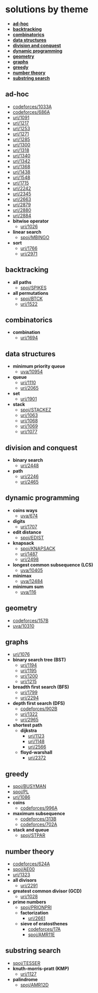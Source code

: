 # solutions by theme
- **[ad-hoc](#ad-hoc)**
- **[backtracking](#backtracking)**
- **[combinatorics](#combinatorics)**
- **[data structures](#data-structures)**
- **[division and conquest](#division-and-conquest)**
- **[dynamic programming](#dynamic-programming)**
- **[geometry](#geometry)**
- **[graphs](#graphs)**
- **[greedy](#greedy)**
- **[number theory](#number-theory)**
- **[substring search](#substring-search)**
## ad-hoc
- [codeforces/1033A](https://github.com/brnpapa/judge-solutions/blob/master/codeforces/1033A.cpp)
- [codeforces/686A](https://github.com/brnpapa/judge-solutions/blob/master/codeforces/686A.cpp)
- [uri/1091](https://github.com/brnpapa/judge-solutions/blob/master/uri/1091.cpp)
- [uri/1217](https://github.com/brnpapa/judge-solutions/blob/master/uri/1217.cpp)
- [uri/1253](https://github.com/brnpapa/judge-solutions/blob/master/uri/1253.cpp)
- [uri/1271](https://github.com/brnpapa/judge-solutions/blob/master/uri/1271.cpp)
- [uri/1285](https://github.com/brnpapa/judge-solutions/blob/master/uri/1285.cpp)
- [uri/1300](https://github.com/brnpapa/judge-solutions/blob/master/uri/1300.cpp)
- [uri/1318](https://github.com/brnpapa/judge-solutions/blob/master/uri/1318.cpp)
- [uri/1340](https://github.com/brnpapa/judge-solutions/blob/master/uri/1340.cpp)
- [uri/1342](https://github.com/brnpapa/judge-solutions/blob/master/uri/1342.cpp)
- [uri/1368](https://github.com/brnpapa/judge-solutions/blob/master/uri/1368.cpp)
- [uri/1438](https://github.com/brnpapa/judge-solutions/blob/master/uri/1438.cpp)
- [uri/1548](https://github.com/brnpapa/judge-solutions/blob/master/uri/1548.cpp)
- [uri/1715](https://github.com/brnpapa/judge-solutions/blob/master/uri/1715.cpp)
- [uri/2242](https://github.com/brnpapa/judge-solutions/blob/master/uri/2242.cpp)
- [uri/2345](https://github.com/brnpapa/judge-solutions/blob/master/uri/2345.cpp)
- [uri/2663](https://github.com/brnpapa/judge-solutions/blob/master/uri/2663.cpp)
- [uri/2879](https://github.com/brnpapa/judge-solutions/blob/master/uri/2879.cpp)
- [uri/2880](https://github.com/brnpapa/judge-solutions/blob/master/uri/2880.cpp)
- [uri/2884](https://github.com/brnpapa/judge-solutions/blob/master/uri/2884.cpp)
- **bitwise operator**
	- [uri/1026](https://github.com/brnpapa/judge-solutions/blob/master/uri/1026.cpp)
- **linear search**
	- [spoj/MBINGO](https://github.com/brnpapa/judge-solutions/blob/master/spoj/MBINGO.cpp)
- **sort**
	- [uri/1766](https://github.com/brnpapa/judge-solutions/blob/master/uri/1766.cpp)
	- [uri/2971](https://github.com/brnpapa/judge-solutions/blob/master/uri/2971.cpp)
## backtracking
- **all paths**
	- [spoj/SPIKES](https://github.com/brnpapa/judge-solutions/blob/master/spoj/SPIKES.cpp)
- **all permutations**
	- [spoj/BTCK](https://github.com/brnpapa/judge-solutions/blob/master/spoj/BTCK.cpp)
	- [uri/1522](https://github.com/brnpapa/judge-solutions/blob/master/uri/1522.cpp)
## combinatorics
- **combination**
	- [uri/1694](https://github.com/brnpapa/judge-solutions/blob/master/uri/1694.cpp)
## data structures
- **minimum priority queue**
	- [uva/10954](https://github.com/brnpapa/judge-solutions/blob/master/uva/10954.cpp)
- **queue**
	- [uri/1110](https://github.com/brnpapa/judge-solutions/blob/master/uri/1110.cpp)
	- [uri/2065](https://github.com/brnpapa/judge-solutions/blob/master/uri/2065.cpp)
- **set**
	- [uri/1901](https://github.com/brnpapa/judge-solutions/blob/master/uri/1901.cpp)
- **stack**
	- [spoj/STACKEZ](https://github.com/brnpapa/judge-solutions/blob/master/spoj/STACKEZ.cpp)
	- [uri/1063](https://github.com/brnpapa/judge-solutions/blob/master/uri/1063.cpp)
	- [uri/1068](https://github.com/brnpapa/judge-solutions/blob/master/uri/1068.cpp)
	- [uri/1069](https://github.com/brnpapa/judge-solutions/blob/master/uri/1069.cpp)
	- [uri/1077](https://github.com/brnpapa/judge-solutions/blob/master/uri/1077.cpp)
## division and conquest
- **binary search**
	- [uri/2448](https://github.com/brnpapa/judge-solutions/blob/master/uri/2448.cpp)
- **path**
	- [uri/2246](https://github.com/brnpapa/judge-solutions/blob/master/uri/2246.cpp)
	- [uri/2465](https://github.com/brnpapa/judge-solutions/blob/master/uri/2465.cpp)
## dynamic programming
- **coins ways**
	- [uva/674](https://github.com/brnpapa/judge-solutions/blob/master/uva/674.cpp)
- **digits**
	- [uri/1707](https://github.com/brnpapa/judge-solutions/blob/master/uri/1707.cpp)
- **edit distance**
	- [spoj/EDIST](https://github.com/brnpapa/judge-solutions/blob/master/spoj/EDIST.cpp)
- **knapsack**
	- [spoj/KNAPSACK](https://github.com/brnpapa/judge-solutions/blob/master/spoj/KNAPSACK.cpp)
	- [uri/1487](https://github.com/brnpapa/judge-solutions/blob/master/uri/1487.cpp)
	- [uri/2498](https://github.com/brnpapa/judge-solutions/blob/master/uri/2498.cpp)
- **longest common subsequence (LCS)**
	- [uva/10405](https://github.com/brnpapa/judge-solutions/blob/master/uva/10405.cpp)
- **minimax**
	- [uva/12484](https://github.com/brnpapa/judge-solutions/blob/master/uva/12484.cpp)
- **minimum sum**
	- [uva/116](https://github.com/brnpapa/judge-solutions/blob/master/uva/116.cpp)
## geometry
- [codeforces/157B](https://github.com/brnpapa/judge-solutions/blob/master/codeforces/157B.cpp)
- [uva/10310](https://github.com/brnpapa/judge-solutions/blob/master/uva/10310.cpp)
## graphs
- [uri/1076](https://github.com/brnpapa/judge-solutions/blob/master/uri/1076.cpp)
- **binary search tree (BST)**
	- [uri/1194](https://github.com/brnpapa/judge-solutions/blob/master/uri/1194.cpp)
	- [uri/1195](https://github.com/brnpapa/judge-solutions/blob/master/uri/1195.cpp)
	- [uri/1200](https://github.com/brnpapa/judge-solutions/blob/master/uri/1200.cpp)
	- [uri/1215](https://github.com/brnpapa/judge-solutions/blob/master/uri/1215.cpp)
- **breadth first search (BFS)**
	- [uri/1799](https://github.com/brnpapa/judge-solutions/blob/master/uri/1799.cpp)
	- [uri/2294](https://github.com/brnpapa/judge-solutions/blob/master/uri/2294.cpp)
- **depth first search (DFS)**
	- [codeforces/902B](https://github.com/brnpapa/judge-solutions/blob/master/codeforces/902B.cpp)
	- [uri/1322](https://github.com/brnpapa/judge-solutions/blob/master/uri/1322.cpp)
	- [uri/2965](https://github.com/brnpapa/judge-solutions/blob/master/uri/2965.cpp)
- **shortest path**
	- **dijkstra**
		- [uri/1123](https://github.com/brnpapa/judge-solutions/blob/master/uri/1123.cpp)
		- [uri/1148](https://github.com/brnpapa/judge-solutions/blob/master/uri/1148.cpp)
		- [uri/2566](https://github.com/brnpapa/judge-solutions/blob/master/uri/2566.cpp)
	- **floyd-warshall**
		- [uri/2372](https://github.com/brnpapa/judge-solutions/blob/master/uri/2372.cpp)
## greedy
- [spoj/BUSYMAN](https://github.com/brnpapa/judge-solutions/blob/master/spoj/BUSYMAN.cpp)
- [spoj/PL](https://github.com/brnpapa/judge-solutions/blob/master/spoj/PL.cpp)
- [uri/1086](https://github.com/brnpapa/judge-solutions/blob/master/uri/1086.cpp)
- **coins**
	- [codeforces/996A](https://github.com/brnpapa/judge-solutions/blob/master/codeforces/996A.cpp)
- **maximum subsequence**
	- [codeforces/313B](https://github.com/brnpapa/judge-solutions/blob/master/codeforces/313B.cpp)
	- [codeforces/702A](https://github.com/brnpapa/judge-solutions/blob/master/codeforces/702A.cpp)
- **stack and queue**
	- [spoj/STPAR](https://github.com/brnpapa/judge-solutions/blob/master/spoj/STPAR.cpp)
## number theory
- [codeforces/624A](https://github.com/brnpapa/judge-solutions/blob/master/codeforces/624A.cpp)
- [spoj/AE00](https://github.com/brnpapa/judge-solutions/blob/master/spoj/AE00.cpp)
- [uri/1323](https://github.com/brnpapa/judge-solutions/blob/master/uri/1323.cpp)
- **all divisors**
	- [uri/2291](https://github.com/brnpapa/judge-solutions/blob/master/uri/2291.cpp)
- **greatest common divisor (GCD)**
	- [uri/1028](https://github.com/brnpapa/judge-solutions/blob/master/uri/1028.cpp)
- **prime numbers**
	- [spoj/PRIONPRI](https://github.com/brnpapa/judge-solutions/blob/master/spoj/PRIONPRI.cpp)
	- **factorization**
		- [uri/2661](https://github.com/brnpapa/judge-solutions/blob/master/uri/2661.cpp)
	- **sieve of eratosthenes**
		- [codeforces/17A](https://github.com/brnpapa/judge-solutions/blob/master/codeforces/17A.cpp)
		- [spoj/AMR11E](https://github.com/brnpapa/judge-solutions/blob/master/spoj/AMR11E.cpp)
## substring search
- [spoj/TESSER](https://github.com/brnpapa/judge-solutions/blob/master/spoj/TESSER.cpp)
- **knuth-morris-pratt (KMP)**
	- [uri/1127](https://github.com/brnpapa/judge-solutions/blob/master/uri/1127.cpp)
- **palindrome**
	- [spoj/AMR12D](https://github.com/brnpapa/judge-solutions/blob/master/spoj/AMR12D.cpp)
